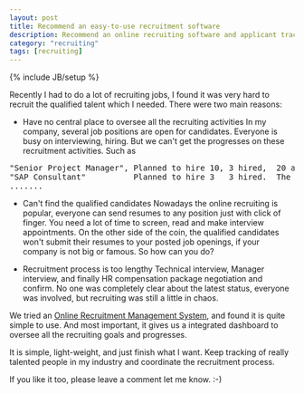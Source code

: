 ```yaml
---
layout: post
title: Recommend an easy-to-use recruitment software
description: Recommend an online recruiting software and applicant tracking system
category: "recruiting"
tags: [recruiting]
---
```

{% include JB/setup %}

Recently I had to do a lot of recruiting jobs, I found it was very hard to recruit the qualified
talent which I needed. There were two main reasons:

* Have no central place to oversee all the recruiting activities
In my company, several job positions are open for candidates. Everyone is busy on interviewing, hiring.
But we can't get the progresses on these recruitment activities. Such as
<pre>
"Senior Project Manager", Planned to hire 10, 3 hired,  20 are waiting for interview.
"SAP Consultant"          Planned to hire 3   3 hired.  The opening of position should be closed.
.......
</pre>

* Can't find the qualified candidates
Nowadays the online recruiting is popular, everyone can send resumes to any position just with click of finger. You need a lot of time to screen, read and make interview appointments. On the other side of the coin, the qualified candidates won't submit their resumes to your posted job openings, if your company is not big or famous. So how can you do? 

* Recruitment process is too lengthy
Technical interview, Manager interview, and finally HR compensation package negotiation and confirm. No one was completely clear about the latest status, everyone was involved, but recruiting was still a little in chaos.

We tried an [Online Recruitment Management System](http://www.talentlists.com), and found it is quite simple to use.
And most important, it gives us a integrated dashboard to oversee all the recruiting goals and progresses.

It is simple, light-weight, and just finish what I want. Keep tracking of really talented people
in my industry and coordinate the recruitment process.

If you like it too, please leave a comment let me know. :-)



